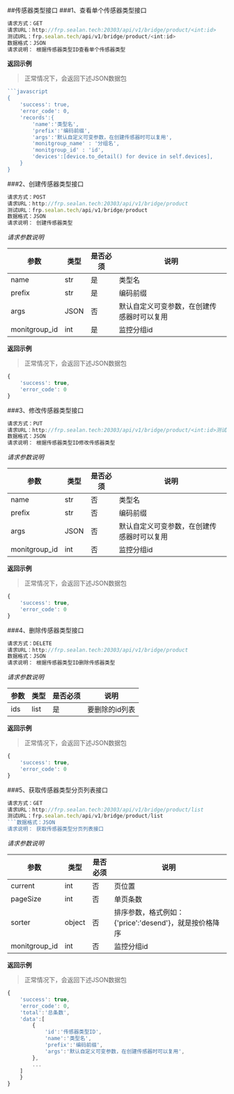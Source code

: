 ##传感器类型接口
###1、查看单个传感器类型接口
```javascript
请求方式：GET
请求URL：http://frp.sealan.tech:20303/api/v1/bridge/product/<int:id>
测试URL：frp.sealan.tech/api/v1/bridge/product/<int:id>
数据格式：JSON
请求说明： 根据传感器类型ID查看单个传感器类型
```
**返回示例**
> 正常情况下，会返回下述JSON数据包
```javascript
```javascript
{
	'success': true,
	'error_code': 0,
	'records':{
		'name':'类型名',
		'prefix':'编码前缀',
		'args':'默认自定义可变参数，在创建传感器时可以复用',
		'monitgroup_name' : '分组名',
		'monitgroup_id' : 'id',
		'devices':[device.to_detail() for device in self.devices],
	}
}
```
###2、创建传感器类型接口
```javascript
请求方式：POST
请求URL：http://frp.sealan.tech:20303/api/v1/bridge/product
测试URL：frp.sealan.tech/api/v1/bridge/product
数据格式：JSON
请求说明： 创建传感器类型
```
*请求参数说明*

| 参数  | 类型   | 是否必须 | 说明        |
| ----- | ------ | -------- | ----------- |
|name|str|是|类型名|
|prefix|str|是|编码前缀|
|args|JSON|否|默认自定义可变参数，在创建传感器时可以复用|
|monitgroup_id|int|是|监控分组id|

**返回示例**
> 正常情况下，会返回下述JSON数据包
```javascript
{
	'success': true,
	'error_code': 0
}
```
###3、修改传感器类型接口
```javascript
请求方式：PUT
请求URL：http://frp.sealan.tech:20303/api/v1/bridge/product/<int:id>测试URL：frp.sealan.tech/api/v1/bridge/product/<int:id>
数据格式：JSON
请求说明： 根据传感器类型ID修改传感器类型
```
*请求参数说明*

| 参数  | 类型   | 是否必须 | 说明        |
| ----- | ------ | -------- | ----------- |
|name|str|否|类型名|
|prefix|str|否|编码前缀|
|args|JSON|否|默认自定义可变参数，在创建传感器时可以复用|
|monitgroup_id|int|否|监控分组id|

**返回示例**
> 正常情况下，会返回下述JSON数据包
```javascript
{
	'success': true,
	'error_code': 0
}
```
###4、删除传感器类型接口
```javascript
请求方式：DELETE
请求URL：http://frp.sealan.tech:20303/api/v1/bridge/product
数据格式：JSON
请求说明： 根据传感器类型ID删除传感器类型
```
*请求参数说明*

| 参数  | 类型   | 是否必须 | 说明        |
| ----- | ------ | -------- | ----------- |
|ids|list|是|要删除的id列表|
**返回示例**
> 正常情况下，会返回下述JSON数据包
```javascript
{
	'success': true,
	'error_code': 0
}
```
###5、获取传感器类型分页列表接口
```javascript
请求方式：GET
请求URL：http://frp.sealan.tech:20303/api/v1/bridge/product/list
测试URL：frp.sealan.tech/api/v1/bridge/product/list
```数据格式：JSON
请求说明： 获取传感器类型分页列表接口
```
*请求参数说明*

| 参数  | 类型   | 是否必须 | 说明        |
| ----- | ------ | -------- | ----------- |
|current|int|否|页位置|
|pageSize|int|否|单页条数|
|sorter|object|否|排序参数，格式例如：{'price':'desend'}，就是按价格降序|
|monitgroup_id|int|否|监控分组id|

**返回示例**
> 正常情况下，会返回下述JSON数据包
```javascript
{
	'success': true,
	'error_code': 0,
	'total':'总条数',
	'data':[
		{
			'id':'传感器类型ID',
			'name':'类型名',
			'prefix':'编码前缀',
			'args':'默认自定义可变参数，在创建传感器时可以复用',
		},
		...
	]
	}
}
```
